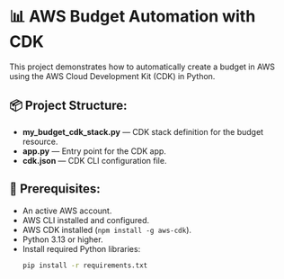 # 📊 AWS Budget Automation with CDK

This project demonstrates how to automatically create a budget in AWS using the AWS Cloud Development Kit (CDK) in Python.

## 📦 Project Structure:
- **my_budget_cdk_stack.py** — CDK stack definition for the budget resource.
- **app.py** — Entry point for the CDK app.
- **cdk.json** — CDK CLI configuration file.

## 📝 Prerequisites:
- An active AWS account.
- AWS CLI installed and configured.
- AWS CDK installed (`npm install -g aws-cdk`).
- Python 3.13 or higher.
- Install required Python libraries:
  ```bash
  pip install -r requirements.txt
